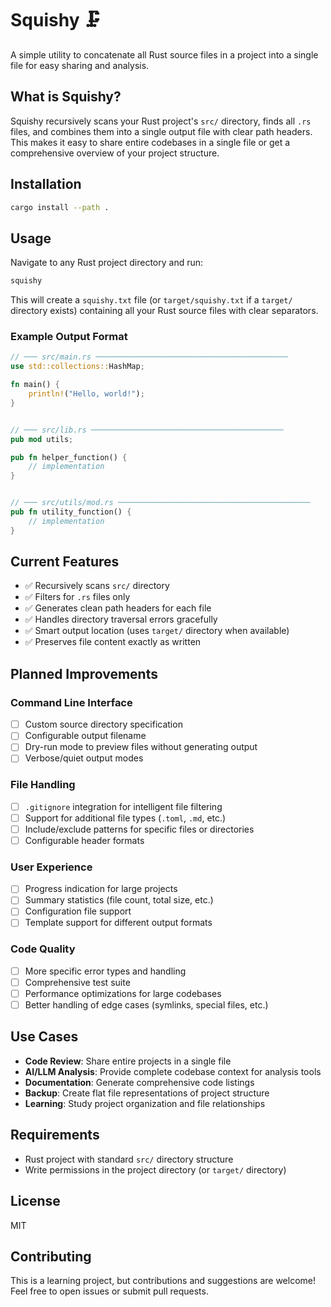 # Squishy 🗜️

A simple utility to concatenate all Rust source files in a project into a single file for easy sharing and analysis.

## What is Squishy?

Squishy recursively scans your Rust project's `src/` directory, finds all `.rs` files, and combines them into a single output file with clear path headers. This makes it easy to share entire codebases in a single file or get a comprehensive overview of your project structure.

## Installation

```bash
cargo install --path .
```

## Usage

Navigate to any Rust project directory and run:

```bash
squishy
```

This will create a `squishy.txt` file (or `target/squishy.txt` if a `target/` directory exists) containing all your Rust source files with clear separators.

### Example Output Format

```rust
// ─── src/main.rs ───────────────────────────────────────────
use std::collections::HashMap;

fn main() {
    println!("Hello, world!");
}


// ─── src/lib.rs ───────────────────────────────────────────
pub mod utils;

pub fn helper_function() {
    // implementation
}


// ─── src/utils/mod.rs ───────────────────────────────────────────
pub fn utility_function() {
    // implementation
}
```

## Current Features

- ✅ Recursively scans `src/` directory
- ✅ Filters for `.rs` files only
- ✅ Generates clean path headers for each file
- ✅ Handles directory traversal errors gracefully
- ✅ Smart output location (uses `target/` directory when available)
- ✅ Preserves file content exactly as written

## Planned Improvements

### Command Line Interface
- [ ] Custom source directory specification
- [ ] Configurable output filename
- [ ] Dry-run mode to preview files without generating output
- [ ] Verbose/quiet output modes

### File Handling
- [ ] `.gitignore` integration for intelligent file filtering
- [ ] Support for additional file types (`.toml`, `.md`, etc.)
- [ ] Include/exclude patterns for specific files or directories
- [ ] Configurable header formats

### User Experience
- [ ] Progress indication for large projects
- [ ] Summary statistics (file count, total size, etc.)
- [ ] Configuration file support
- [ ] Template support for different output formats

### Code Quality
- [ ] More specific error types and handling
- [ ] Comprehensive test suite
- [ ] Performance optimizations for large codebases
- [ ] Better handling of edge cases (symlinks, special files, etc.)

## Use Cases

- **Code Review**: Share entire projects in a single file
- **AI/LLM Analysis**: Provide complete codebase context for analysis tools
- **Documentation**: Generate comprehensive code listings
- **Backup**: Create flat file representations of project structure
- **Learning**: Study project organization and file relationships

## Requirements

- Rust project with standard `src/` directory structure
- Write permissions in the project directory (or `target/` directory)

## License

MIT

## Contributing

This is a learning project, but contributions and suggestions are welcome! Feel free to open issues or submit pull requests.
